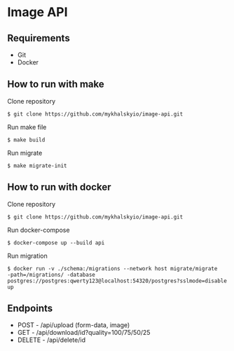 # Image API

## Requirements
* Git
* Docker

## How to run with make

Clone repository

    $ git clone https://github.com/mykhalskyio/image-api.git

Run make file
    
    $ make build
    
Run migrate

    $ make migrate-init

## How to run with docker

Clone repository

    $ git clone https://github.com/mykhalskyio/image-api.git

Run docker-compose

    $ docker-compose up --build api

Run migration

    $ docker run -v ./schema:/migrations --network host migrate/migrate     -path=/migrations/ -database postgres://postgres:qwerty123@localhost:54320/postgres?sslmode=disable up

## Endpoints
* POST   - /api/upload (form-data, image)
* GET    - /api/download/id?quality=100/75/50/25
* DELETE - /api/delete/id